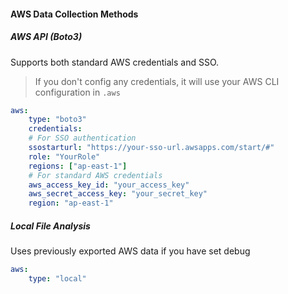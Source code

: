 #### AWS Data Collection Methods
##### AWS API (Boto3)
Supports both standard AWS credentials and SSO.
> If you don't config any credentials, it will use your AWS CLI configuration in `.aws`
```yaml
aws:
    type: "boto3"
    credentials:
    # For SSO authentication
    ssostarturl: "https://your-sso-url.awsapps.com/start/#"
    role: "YourRole"
    regions: ["ap-east-1"]
    # For standard AWS credentials
    aws_access_key_id: "your_access_key"
    aws_secret_access_key: "your_secret_key"
    region: "ap-east-1"
```

##### Local File Analysis
Uses previously exported AWS data if you have set debug
```yaml
aws:
    type: "local"
```
